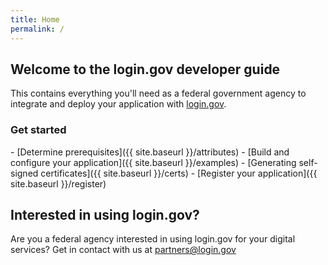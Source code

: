 ```yaml
---
title: Home
permalink: /
---
```


## Welcome to the login.gov developer guide

This contains everything you'll need as a federal government agency to integrate and deploy your application with [login.gov](https://login.gov).

### Get started

<div markdown="1" class="checklist">
- [Determine prerequisites]({{ site.baseurl }}/attributes)
- [Build and configure your application]({{ site.baseurl }}/examples)
- [Generating self-signed certificates]({{ site.baseurl }}/certs)
- [Register your application]({{ site.baseurl }}/register)
</div>

## Interested in using login.gov?

Are you a federal agency interested in using login.gov for your digital services? Get in contact with us at [partners@login.gov](mailto:partners@login.gov)
